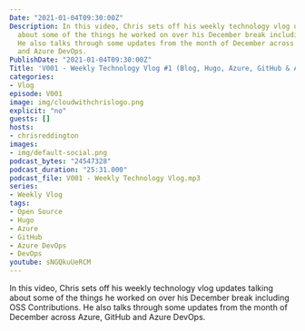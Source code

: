 ```yaml
---
Date: "2021-01-04T09:30:00Z"
Description: In this video, Chris sets off his weekly technology vlog updates talking
  about some of the things he worked on over his December break including OSS Contributions.
  He also talks through some updates from the month of December across Azure, GitHub
  and Azure DevOps.
PublishDate: "2021-01-04T09:30:00Z"
Title: 'V001 - Weekly Technology Vlog #1 (Blog, Hugo, Azure, GitHub & Azure DevOps)'
categories:
- Vlog
episode: V001
image: img/cloudwithchrislogo.png
explicit: "no"
guests: []
hosts:
- chrisreddington
images:
- img/default-social.png
podcast_bytes: "24547328"
podcast_duration: "25:31.000"
podcast_file: V001 - Weekly Technology Vlog.mp3
series:
- Weekly Vlog
tags:
- Open Source
- Hugo
- Azure
- GitHub
- Azure DevOps
- DevOps
youtube: sNGQkuUeRCM
---
```

In this video, Chris sets off his weekly technology vlog updates talking about some of the things he worked on over his December break including OSS Contributions. He also talks through some updates from the month of December across Azure, GitHub and Azure DevOps.
